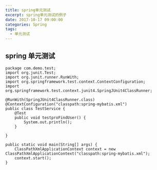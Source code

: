 ```yaml
---
title: spring单元测试
excerpt: spring单元测试的例子
date: 2017-10-17 09:00:00
categories: Spring
tags:
  - 单元测试
---
```


## spring 单元测试

    package com.demo.test;
	import org.junit.Test;
	import org.junit.runner.RunWith;
	import org.springframework.test.context.ContextConfiguration;
	import org.springframework.test.context.junit4.SpringJUnit4ClassRunner;
	
	@RunWith(SpringJUnit4ClassRunner.class)
	@ContextConfiguration("classpath:spring-mybatis.xml")
	public class TestService {
		@Test
		public void testproFindUser() {
			System.out.println();
		}
	
	}

	public static void main(String[] args) {
		ClassPathXmlApplicationContext context = new ClassPathXmlApplicationContext("classpath:spring-mybatis.xml");
		context.start();
	}

